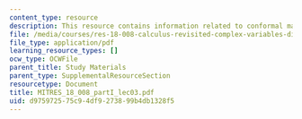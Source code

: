 ```yaml
---
content_type: resource
description: This resource contains information related to conformal mappings.
file: /media/courses/res-18-008-calculus-revisited-complex-variables-differential-equations-and-linear-algebra-fall-2011/d975972575c94df9273899b4db1328f5_MITRES_18_008_partI_lec03.pdf
file_type: application/pdf
learning_resource_types: []
ocw_type: OCWFile
parent_title: Study Materials
parent_type: SupplementalResourceSection
resourcetype: Document
title: MITRES_18_008_partI_lec03.pdf
uid: d9759725-75c9-4df9-2738-99b4db1328f5
---
```

